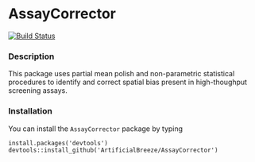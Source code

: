 # AssayCorrector
[![Build Status](https://travis-ci.org/ArtificialBreeze/AssayCorrector.svg?branch=master)](https://travis-ci.org/ArtificialBreeze/AssayCorrector)
### Description
This package uses partial mean polish and non-parametric statistical procedures to identify and correct spatial bias present in high-thoughput screening assays.
### Installation
You can install the ```AssayCorrector``` package by typing
```{r }
install.packages('devtools')
devtools::install_github('ArtificialBreeze/AssayCorrector')
```
